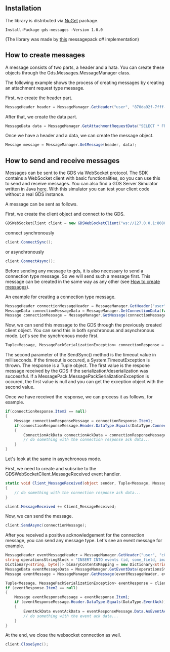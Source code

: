 ## Installation

The library is distributed via [NuGet](https://www.nuget.org/packages/gds-messages/) package.

`Install-Package gds-messages -Version 1.0.0`

(The library was made by [this](https://github.com/neuecc/MessagePack-CSharp) messagepack c# implementation)

## How to create messages

A message consists of two parts, a header and a hata. You can create these objects through the Gds.Messages.MessageManager class.

The following example shows the process of creating messages by creating an attachment request type message.

First, we create the header part.
```csharp
MessageHeader header = MessageManager.GetHeader("user", "870da92f-7fff-48af-825e-05351ef97acd", 1582612168230, 1582612168230, false, null, null, null, null, DataType.AttachmentRequest);
```

After that, we create the data part.
```csharp
MessageData data = MessageManager.GetAttachmentRequestData("SELECT * FROM \"events-@attachment\" WHERE id='ATID202001010000000000' and ownerid='EVNT202001010000000000' FOR UPDATE WAIT 86400");
```

Once we have a header and a data, we can create the message object.
```csharp
Message message = MessageManager.GetMessage(header, data);
```

## How to send and receive messages

Messages can be sent to the GDS via WebSocket protocol. The SDK contains a WebSocket client with basic functionalities, so you can use this to send and receive messages.
You can also find a GDS Server Simulator written in Java [here](https://github.com/arh-eu/gds-server-simulator). With this simulator you can test your client code without a real GDS instance.

A message can be sent as follows.

First, we create the client object and connect to the GDS.
```csharp
GDSWebSocketClient client = new GDSWebSocketClient("ws://127.0.0.1:8080/gate");
``` 
connect synchronously 
```csharp
client.ConnectSync();
``` 
or asynchronously
```csharp
client.ConnectAsync();
``` 

Before sending any message to gds, it is also necessary to send a connection type message. So we will send such a message first. 
This message can be created in the same way as any other (see [How to create messages](##How-to-create-messages)).

An example for creating a connection type message.
```csharp
MessageHeader connectionMessageHeader = MessageManager.GetHeader("user", "870da92f-7fff-48af-825e-05351ef97acd", 1582612168230, 1582612168230, false, null, null, null, null, DataType.Connection);
MessageData connectionMessageData = MessageManager.GetConnectionData(false, 1, false, null, "pass");
Message connectionMessage = MessageManager.GetMessage(connectionMessageHeader, connectionMessageData);
```

Now, we can send this message to the GDS through the previously created client object. You can send this in both synchronous and asynchronous mode. 
Let's see the synchronous mode first.
```csharp
Tuple<Message, MessagePackSerializationException> connectionResponse = client.SendSync(connectionMessage, 3000);
```

The second parameter of the SendSync() method is the timeout value in milliseconds. If the timeout is occured, a System.TimeoutException is thrown.
The response is a Tuple object. The first value is the respone message received by the GDS if the serialization/deserialization was successful.
If a MessagePack.MessagePackSerializationException is occured, the first value is null and you can get the exception object with the second value. 

Once we have received the response, we can process it as follows, for example.
```csharp
if(connectionResponse.Item2 == null)
{
    Message connectionResponseMessage = connectionResponse.Item1;
    if(connectionResponseMessage.Header.DataType.Equals(DataType.ConnectionAck))
    {
        ConnectionAckData connectionAckData = connectionResponseMessage.Data.AsConnectionAckData();
        // do something with the connection response ack data...
    }
}
```

Let's look at the same in asynchronous mode.

First, we need to create and subsribe to the GDSWebSocketClient.MessageReceived event handler. 
```csharp
static void Client_MessageReceived(object sender, Tuple<Message, MessagePackSerializationException> e)
{
	// do something with the connection response ack data...
}
```

```csharp
client.MessageReceived += Client_MessageReceived;
```

Now, we can send the message.
```csharp
client.SendAsync(connectionMessage);
```

After you received a positive acknowledgement for the connection message, you can send any message type. Let's see an event message for example. 
```csharp
MessageHeader eventMessageHeader = MessageManager.GetHeader("user", "c08ea082-9dbf-4d96-be36-4e4eab6ae624", 1582612168230, 1582612168230, false, null, null, null, null, DataType.Event);
string operationsStringBlock = "INSERT INTO events (id, some_field, images) VALUES('EVNT202001010000000000', 'some_field', array('ATID202001010000000000'));INSERT INTO \"events-@attachment\" (id, meta, data) VALUES('ATID202001010000000000', 'some_meta', 0x62696e6172795f6964315f6578616d706c65)";
Dictionary<string, byte[]> binaryContentsMapping = new Dictionary<string, byte[]> { { "62696e6172795f69645f6578616d706c65", new byte[] { 1, 2, 3 } } };
MessageData eventMessageData = MessageManager.GetEventData(operationsStringBlock, binaryContentsMapping);
Message eventMessage = MessageManager.GetMessage(eventMessageHeader, eventMessageData);

Tuple<Message, MessagePackSerializationException> eventResponse = client.SendSync(eventMessage, 3000);
if (eventResponse.Item2 == null)
{
    Message eventResponseMessage = eventResponse.Item1;
    if (eventResponseMessage.Header.DataType.Equals(DataType.EventAck))
    {
        EventAckData eventAckData = eventResponseMessage.Data.AsEventAckData();
        // do something with the event ack data...
    }
}
```

At the end, we close the websocket connection as well.
```csharp
client.CloseSync();
```
